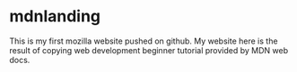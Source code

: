 # mdnlanding

This is my first mozilla website pushed on github.
My website here is the result of copying web development beginner tutorial provided by MDN web docs.

